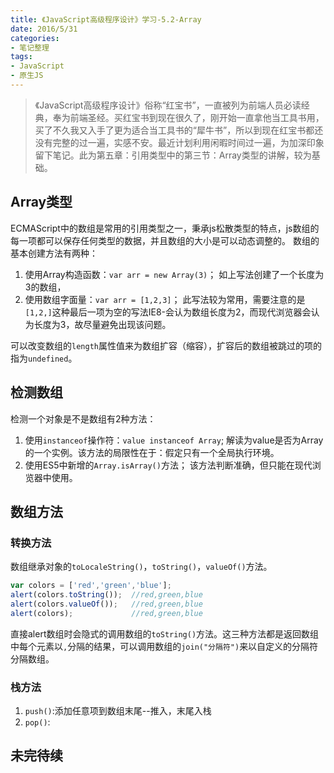 ```yaml
---
title: 《JavaScript高级程序设计》学习-5.2-Array
date: 2016/5/31 
categories:
- 笔记整理
tags:
- JavaScript
- 原生JS
---
```


>《JavaScript高级程序设计》俗称“红宝书”，一直被列为前端人员必读经典，奉为前端圣经。买红宝书到现在很久了，刚开始一直拿他当工具书用，买了不久我又入手了更为适合当工具书的“犀牛书”，所以到现在红宝书都还没有完整的过一遍，实感不安。最近计划利用闲暇时间过一遍，为加深印象留下笔记。此为第五章：引用类型中的第三节：Array类型的讲解，较为基础。

## Array类型 ##
ECMAScript中的数组是常用的引用类型之一，秉承js松散类型的特点，js数组的每一项都可以保存任何类型的数据，并且数组的大小是可以动态调整的。
数组的基本创建方法有两种：
1. 使用Array构造函数：`var arr = new Array(3)`；
如上写法创建了一个长度为3的数组，
2. 使用数组字面量：`var arr = [1,2,3]`；
此写法较为常用，需要注意的是`[1,2,]`这种最后一项为空的写法IE8-会认为数组长度为2，而现代浏览器会认为长度为3，故尽量避免出现该问题。

可以改变数组的`length`属性值来为数组扩容（缩容），扩容后的数组被跳过的项的指为`undefined`。

<!--more-->

## 检测数组 ##
检测一个对象是不是数组有2种方法：
1. 使用`instanceof`操作符：`value instanceof Array`;
解读为value是否为Array的一个实例。该方法的局限性在于：假定只有一个全局执行环境。
2. 使用ES5中新增的`Array.isArray()`方法；
该方法判断准确，但只能在现代浏览器中使用。

## 数组方法 ##
### 转换方法 ###
数组继承对象的`toLocaleString()`，`toString()`，`valueOf()`方法。
```javascript
var colors = ['red','green','blue'];
alert(colors.toString());  //red,green,blue
alert(colors.valueOf());   //red,green,blue
alert(colors);             //red,green,blue
```
直接alert数组时会隐式的调用数组的`toString()`方法。这三种方法都是返回数组中每个元素以`,`分隔的结果，可以调用数组的`join("分隔符")`来以自定义的分隔符分隔数组。
### 栈方法 ###
1. `push()`:添加任意项到数组末尾--推入，末尾入栈
2. `pop()`:

## 未完待续 ##